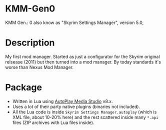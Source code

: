# KMM-Gen0
KMM Gen.: 0 also know as "Skyrim Settings Manager", version 5.0,

# Description
My first mod manager. Started as just a configurator for the Skyrim original relsease (2011) but then turned into a mod manager. By today standards it's worse than Nexus Mod Manager.

# Package
- Written in Lua using [AutoPlay Media Studio](https://www.indigorose.com/autoplay-media-studio/) v8.x.
- Uses a lot of their party native plugins (binaries not included).
- All the Lua code is inside `Skyrim Settings Manager.autoplay` (which is XML file, about 10-20% here) and the rest scattered inside many `*.api` files (ZIP archives with Lua files inside).
